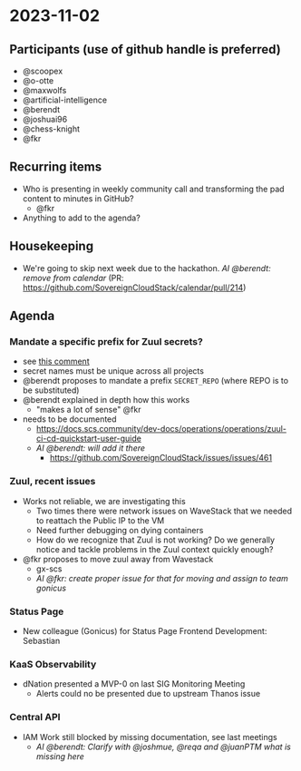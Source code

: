 # 2023-11-02

## Participants (use of github handle is preferred)

* @scoopex
* @o-otte
* @maxwolfs
* @artificial-intelligence
* @berendt
* @joshuai96
* @chess-knight
* @fkr


## Recurring items

* Who is presenting in weekly community call and transforming the pad content to minutes in GitHub?
    * @fkr
* Anything to add to the agenda?

## Housekeeping

- We're going to skip next week due to the hackathon. _AI @berendt: remove from calendar_ (PR: https://github.com/SovereignCloudStack/calendar/pull/214)

## Agenda

### Mandate a specific prefix for Zuul secrets?

- see [this comment](https://github.com/SovereignCloudStack/docs/pull/96#discussion_r1367451081)
- secret names must be unique across all projects
- @berendt proposes to mandate a prefix `SECRET_REPO` (where REPO is to be substituted)
- @berendt explained in depth how this works
    - "makes a lot of sense" @fkr
- needs to be documented
    - https://docs.scs.community/dev-docs/operations/operations/zuul-ci-cd-quickstart-user-guide
    - _AI @berendt: will add it there_ 
        - https://github.com/SovereignCloudStack/issues/issues/461

### Zuul, recent issues

- Works not reliable, we are investigating this
    - Two times there were network issues on WaveStack that we needed to reattach the Public IP to the VM
    - Need further debugging on dying containers
    - How do we recognize that Zuul is not working? Do we generally notice and tackle problems in the Zuul context quickly enough?
- @fkr proposes to move zuul away from Wavestack
    - gx-scs 
    - _AI @fkr: create proper issue for that for moving and assign to team gonicus_
  

### Status Page

- New colleague (Gonicus) for Status Page Frontend Development: Sebastian

### KaaS Observability

- dNation presented a MVP-0 on last SIG Monitoring Meeting
    - Alerts could no be presented due to upstream Thanos issue

### Central API

- IAM Work still blocked by missing documentation, see last meetings
  - _AI @berendt: Clarify with @joshmue, @reqa and @juanPTM what is missing here_
